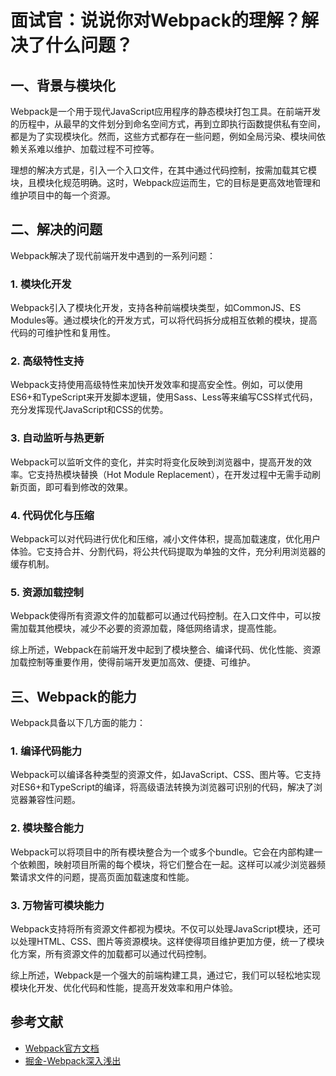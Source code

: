 # 面试官：说说你对Webpack的理解？解决了什么问题？

## 一、背景与模块化

Webpack是一个用于现代JavaScript应用程序的静态模块打包工具。在前端开发的历程中，从最早的文件划分到命名空间方式，再到立即执行函数提供私有空间，都是为了实现模块化。然而，这些方式都存在一些问题，例如全局污染、模块间依赖关系难以维护、加载过程不可控等。

理想的解决方式是，引入一个入口文件，在其中通过代码控制，按需加载其它模块，且模块化规范明确。这时，Webpack应运而生，它的目标是更高效地管理和维护项目中的每一个资源。

## 二、解决的问题

Webpack解决了现代前端开发中遇到的一系列问题：

### 1. 模块化开发

Webpack引入了模块化开发，支持各种前端模块类型，如CommonJS、ES Modules等。通过模块化的开发方式，可以将代码拆分成相互依赖的模块，提高代码的可维护性和复用性。

### 2. 高级特性支持

Webpack支持使用高级特性来加快开发效率和提高安全性。例如，可以使用ES6+和TypeScript来开发脚本逻辑，使用Sass、Less等来编写CSS样式代码，充分发挥现代JavaScript和CSS的优势。

### 3. 自动监听与热更新

Webpack可以监听文件的变化，并实时将变化反映到浏览器中，提高开发的效率。它支持热模块替换（Hot Module Replacement），在开发过程中无需手动刷新页面，即可看到修改的效果。

### 4. 代码优化与压缩

Webpack可以对代码进行优化和压缩，减小文件体积，提高加载速度，优化用户体验。它支持合并、分割代码，将公共代码提取为单独的文件，充分利用浏览器的缓存机制。

### 5. 资源加载控制

Webpack使得所有资源文件的加载都可以通过代码控制。在入口文件中，可以按需加载其他模块，减少不必要的资源加载，降低网络请求，提高性能。

综上所述，Webpack在前端开发中起到了模块整合、编译代码、优化性能、资源加载控制等重要作用，使得前端开发更加高效、便捷、可维护。

## 三、Webpack的能力

Webpack具备以下几方面的能力：

### 1. 编译代码能力

Webpack可以编译各种类型的资源文件，如JavaScript、CSS、图片等。它支持对ES6+和TypeScript的编译，将高级语法转换为浏览器可识别的代码，解决了浏览器兼容性问题。

### 2. 模块整合能力

Webpack可以将项目中的所有模块整合为一个或多个bundle。它会在内部构建一个依赖图，映射项目所需的每个模块，将它们整合在一起。这样可以减少浏览器频繁请求文件的问题，提高页面加载速度和性能。

### 3. 万物皆可模块能力

Webpack支持将所有资源文件都视为模块。不仅可以处理JavaScript模块，还可以处理HTML、CSS、图片等资源模块。这样使得项目维护更加方便，统一了模块化方案，所有资源文件的加载都可以通过代码控制。

综上所述，Webpack是一个强大的前端构建工具，通过它，我们可以轻松地实现模块化开发、优化代码和性能，提高开发效率和用户体验。

## 参考文献

- [Webpack官方文档](https://webpack.docschina.org/concepts/)
- [掘金-Webpack深入浅出](https://juejin.cn/post/267875652)
